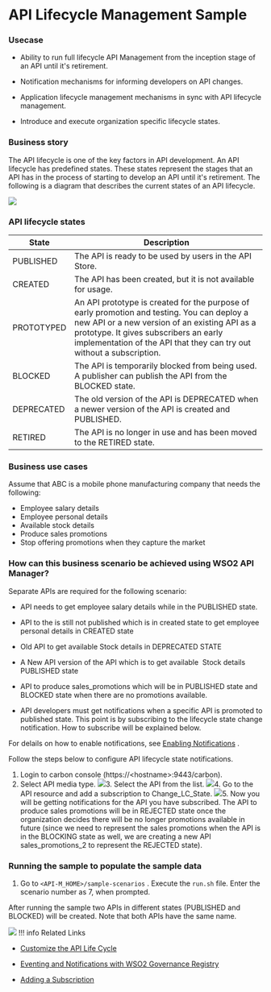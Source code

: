 # API Lifecycle Management Sample

### Usecase

-   Ability to run full lifecycle API Management from the inception stage of an API until it's retirement.

-   Notification mechanisms for informing developers on API changes.

-   Application lifecycle management mechanisms in sync with API lifecycle management.

-   Introduce and execute organization specific lifecycle states.

### Business story

The API lifecycle is one of the key factors in API development. An API lifecycle has predefined states. These states represent the stages that an API has in the process of starting to develop an API until it's retirement. The following is a diagram that describes the current states of an API lifecycle.

![](https://lh4.googleusercontent.com/LJ5_Cspo-HOwG0L6oqDciEVqFRNAURiim11eLRe1PLR1FAfyZioz87xVvAlQLPKrGwFA1MZw4m-i2p3jSuVlEQ2d9EliLVYYhqP75YmU4Zh7WwOfLKbVA1RmBviv6K3px9tfWaTS)
### API lifecycle states

| State      | Description                                                                                                                                                                                                                                                    |
|------------|----------------------------------------------------------------------------------------------------------------------------------------------------------------------------------------------------------------------------------------------------------------|
| PUBLISHED  | The API is ready to be used by users in the API Store.                                                                                                                                                                                                         |
| CREATED    | The API has been created, but it is not available for usage.                                                                                                                                                                                                   |
| PROTOTYPED | An API prototype is created for the purpose of early promotion and testing. You can deploy a new API or a new version of an existing API as a prototype. It gives subscribers an early implementation of the API that they can try out without a subscription. |
| BLOCKED    | The API is temporarily blocked from being used. A publisher can publish the API from the BLOCKED state.                                                                                                                                                        |
| DEPRECATED | The old version of the API is DEPRECATED when a newer version of the API is created and PUBLISHED.                                                                                                                                                             |
| RETIRED    | The API is no longer in use and has been moved to the RETIRED state.                                                                                                                                                                                           |

### Business use cases

Assume that ABC is a mobile phone manufacturing company that needs the following:

-   Employee salary details
-   Employee personal details
-   Available stock details
-   Produce sales promotions
-   Stop offering promotions when they capture the market

### How can this business scenario be achieved using WSO2 API Manager?

Separate APIs are required for the following scenario:

-   API needs to get employee salary details while in the PUBLISHED state.

-   API to the is still not published which is in created state to get employee personal details in CREATED state

-   Old API to get available Stock details in DEPRECATED STATE

-   A New API version of the API which is to get available  Stock details PUBLISHED state

-   API to produce sales\_promotions which will be in PUBLISHED state and BLOCKED state when there are no promotions available.

-   API developers must get notifications when a specific API is promoted to published state. This point is by subscribing to the lifecycle state change notification. How to subscribe will be explained below.

For delails on how to enable notifications, see [Enabling Notifications](https://docs.wso2.com/display/AM260/Enabling+Notifications) .

Follow the steps below to configure API lifecycle state notifications.

1.  Login to carbon console (https://&lt;hostname&gt;:9443/carbon).
2.  Select API media type.
    ![](https://lh5.googleusercontent.com/4I8Y0JG_1Na2Z_rNDtjvb1TepjtZPn_IHzsq2deSJAQxEg7d3QfTpWUjO3-ZfkR3nFC91WdYyJtYtXVC_M0jJZT5_Zp8Eei63j0YHP5C6e3O3VSNiUfsfDmJLV9rXYR9c-K7dNq7)3.  Select the API from the list.
    ![](https://lh6.googleusercontent.com/1XNRBAgEP2277bVbYyYVSUs7LZ92D14lY8Rc9co4eKL81cXvp_1h2QxpV2E77mk9F4uTmR6_ufDS_aMjKNi-6M_OFT4Me_hdWYtqszyfHejWRhym90bUhElmFCmDlZET5t_Cj6CE)4.  Go to the API resource and add a subscription to Change\_LC\_State.
    ![](https://lh5.googleusercontent.com/ZjiUmKvz34DkfvuZLuSfJpNv7fRWEM8F7EuKbqAJTCNH2e8DQUU9zFGIgM5Xnsssm8evav31amRqo4EHtCzxmkMNOKKKyFDRLLIvFgEuNW0yqoBDJoBAxKdjjankSvsoj_eC3pO_)5.  Now you will be getting notifications for the API you have subscribed.
    The API to produce sales promotions will be in REJECTED state once the organization decides there will be no longer promotions available in future (since we need to represent the sales promotions when the API is in the BLOCKING state as well, we are creating a new API sales\_promotions\_2 to represent the REJECTED state).

### Running the sample to populate the sample data

1.  Go to `<API-M_HOME>/sample-scenarios` . Execute the `run.sh` file. Enter the scenario number as 7, when prompted.

After running the sample two APIs in different states (PUBLISHED and BLOCKED) will be created. Note that both APIs have the same name.

![](https://lh3.googleusercontent.com/nN7SejYfQj-dANNYF5Km42AvJcA6u3PBlobsRZ_-l076sbtSK1EQULT4NTxEux7BZxDIydZ3P2wL32rKMRU4RTWYEGtuA-XDxNCPK-87Wgmf5VWcCuAzJcUGocDD7warobbTwa4y)
!!! info
Related Links

-   [Customize the API Life Cycle](https://docs.wso2.com/display/AM260/Customize+API+Life+Cycle)
-   [Eventing and Notifications with WSO2 Governance Registry](https://wso2.com/library/articles/eventing-notifications-wso2-governance-registry/)

-   [Adding a Subscription](https://docs.wso2.com/display/Governance530/Adding+a+Subscription)


